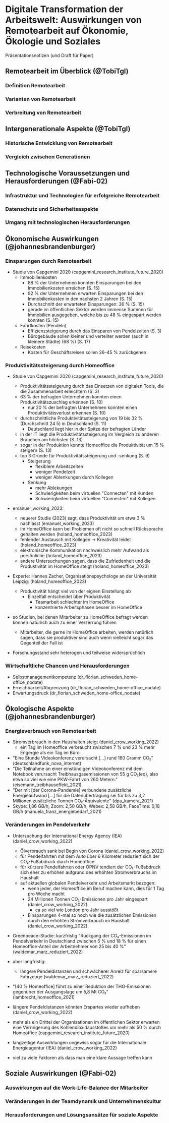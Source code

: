 # Digitale Transformation der Arbeitswelt: Auswirkungen von Remotearbeit auf Ökonomie, Ökologie und Soziales
Präsentationsnotizen (und Draft für Paper)

## Remotearbeit im Überblick (@TobiTgl)

### Definition Remotearbeit

### Varianten von Remotearbeit

### Verbreitung von Remotearbeit


## Intergenerationale Aspekte (@TobiTgl)

### Historische Entwicklung von Remotearbeit

### Vergleich zwischen Generationen


## Technologische Voraussetzungen und Herausforderungen (@Fabi-02)

### Infrastruktur und Technologien für erfolgreiche Remotearbeit

### Datenschutz und Sicherheitsaspekte

### Umgang mit technologischen Herausforderungen


## Ökonomische Auswirkungen (@johannesbrandenburger)

### Einsparungen durch Remotearbeit

- Studie von Capgemini 2020 (capgemini_research_institute_future_2020)
  - Immobilienkosten
    - 88 % der Unternehmen konnten Einsparungen bei den Immobilienkosten erreichen (S. 15)
    - 92 % der Unternehmen erwarten Einsparungen bei den Immobilienkosten in den nächsten 2 Jahren (S. 15)
    - Durchschnitt der erwarteten Einsparungen: 36 % (S. 15)
    - gerade im öffentlichen Sektor werden immense Summen für Immobilien ausgegeben, welche bis zu 48 % eingespart werden könnten (S. 15)
  - Fahrtkosten (Pendeln)
    - Effizienzsteigerung durch das Einsparen von Pendelzeiten (S. 3)
    - Bürogebäude sollen kleiner und verteilter werden (auch in kleinere Städte) (68 %) (S. 17)
  - Reisekosten
    - Kosten für Geschäftsreisen sollen 26–45 % zurückgehen

### Produktivitätssteigerung durch Homeoffice

- Studie von Capgemini 2020 (capgemini_research_institute_future_2020)
  - Produktivitätssteigerung durch das Einsetzen von digitalen Tools, die die Zusammenarbeit erleichtern (S. 3)
  - 63 % der befragten Unternehmen konnten einen Produktivitätszuschlag erkennen (S. 10)
    - nur 20 % der befragten Unternehmen konnten einen Produktivitätsverlust erkennen (S. 10)
  - durchschnittliche Produktivitätssteigerung von 19 bis 32 % (Durchschnitt 24 5) in Deutschland (S. 11)
    - Deutschland liegt hier in der Spitze der befragten Länder
  - in der IT liegt die Produktivitätssteigerung im Vergleich zu anderen Branchen am höchsten (S. 13)
  - sogar in der Produktion konnte Homeoffice die Produktivität um 15 % steigern (S. 13)
  - top 3 Gründe für Produktivitätssteigerung und -senkung (S. 9)
    - Steigerung
      - flexiblere Arbeitszeiten
      - weniger Pendelzeit
      - weniger Ablenkungen durch Kollegen
    - Senkung
      - mehr Ablekungen
      - Schwierigkeiten beim virtuellen "Connecten" mit Kunden
      - Schwierigkeiten beim virtuellen "Connecten" mit Kollegen

- emanuel_working_2023:
  - neuerer Studie (2023) sagt, dass Produktivität um etwa 3 % nachlässt (emanuel_working_2023)
  - im HomeOffice kann bei Problemen oft nicht so schnell Rücksprache gehalten werden (holand_homeoffice_2023)
  - fehlender Austausch mit Kollegen → Kreativität leidet (holand_homeoffice_2023)
  - elektronische Kommunikation nachweislich mehr Aufwand als persönliche (holand_homeoffice_2023)
  - andere Untersuchungen sagen, dass die Zufriedenheit und die Produktivität im HomeOffice steigt (holand_homeoffice_2023)

- Experte: Hannes Zacher, Organisationspsychologe an der Universität Leipzig: (holand_homeoffice_2023)
  - Produktivität hängt viel von der eignen Einstellung ab
    - Einzelfall entscheidet über Produktivität
      - Teamarbeit schlechter im HomeOffice
      - konzentrierte Arbeitsphasen besser im HomeOffice


- so Studien, bei denen Mitarbeiter zu HomeOffice befragt werden können natürlich auch zu einer Verzerrung führen
  - Mitarbeiter, die gerne im HomeOffice arbeiten, werden natürlich sagen, dass sie produktiver sind auch wenn vielleicht sogar das Gegenteil der Fall ist

- Forschungsstand sehr heterogen und teilweise widersprüchlich

### Wirtschaftliche Chancen und Herausforderungen

- Selbstmanagementkompetenz (dr_florian_schweden_home-office_nodate)
- Erreichbarkeit/Abgrenzung (dr_florian_schweden_home-office_nodate)
- Erwartungsdruck (dr_florian_schweden_home-office_nodate)

## Ökologische Aspekte (@johannesbrandenburger)

### Energieverbrauch von Remotearbeit

- Stromverbrauch in den Haushalten steigt (daniel_crow_working_2022)
  - ein Tag im Homeoffice verbraucht zwischen 7 % und 23 % mehr Engergie als ein Tag im Büro
- "Eine Stunde Videokonferenz verursacht [...] rund 160 Gramm CO₂" (deutschlandfunk_nova_internet)
- "Die Teilnahme an einer einstündigen Videokonferenz mit dem Notebook verursacht Treibhausgasemissionen von 55 g CO₂(eq), also etwa so viel wie eine PKW-Fahrt von 260 Metern." (eisemann_treibhauseffekt_2021)
- "Der mit [der Corona-Pandemie] verbundene zusätzliche Energieaufwand [...] für die Datenübertragung sei für bis zu 3,2 Millionen zusätzliche Tonnen CO₂-Äquivalente" (dpa_kamera_2021)
- Skype: 1,86 GB/h, Zoom: 2,50 GB/h, Webex: 2,58 GB/h, FaceTime: 0,18 GB/h (manuela_franz_energiebedarf_2021)

### Veränderungen im Pendelverkehr

- Untersuchung der International Energy Agency (IEA) (daniel_crow_working_2022)
  - Ölverbrauch sank bei Begin von Corona (daniel_crow_working_2022)
  - für Pendelfahrten mit dem Auto über 6 Kilometer reduziert sich der CO₂-Fußabdruck durch Homeoffice
  - für kürzere Pendelfahrten oder ÖPNV tendiert der CO₂-Fußabdruck sich eher zu erhöhen aufgrund des erhöhten Stromverbrauchs im Haushalt
  - auf aktuellen globalen Pendelverkehr und Arbeitsmarkt bezogen:
    - wenn jeder, der Homeoffice im Beruf machen kann, dies für 1 Tag pro Woche macht
    - 24 Millionen Tonnen CO₂-Emissionen pro Jahr eingespart (daniel_crow_working_2022)
      - ca so viel wie London pro Jahr ausstößt
    - Einsparungen 4-mal so hoch wie die zusätzlichen Emissionen durch den erhöhten Stromverbrauch im Haushalt (daniel_crow_working_2022)
- Greenpeace-Studie: kurzfristig "Rückgang der CO₂-Emissionen im Pendelverkehr in Deutschland zwischen 5 % und 18 % für einen Homeoffice-Anteil der Arbeitnehmer von 25 bis 40 %" (waldemar_marz_reduziert_2022)
- aber langfristig:
  - längere Pendeldistanzen und schwächerer Anreiz für sparsamere Fahrzeuge (waldemar_marz_reduziert_2022)
- "[40 % Homeoffice] führt zu einer Reduktion der THG-Emissionen gegenüber der Ausgangslage um 5,8 Mt CO₂" (lambrecht_homeoffice_2021)

- längere Pendeldistanzen könnten Erspartes wieder aufheben (daniel_crow_working_2022)


- mehr als ein Drittel der Organisationen im öffentlichen Sektor erwarten eine Verringerung des Kohlendioxidausstoßes um mehr als 50 % durch Homeoffice (capgemini_research_institute_future_2020)
- langzeitige Auswirklungen ungewiss sogar für die Internationale Energieagentur (IEA) (daniel_crow_working_2022) 

- viel zu viele Faktoren als dass man eine klare Aussage treffen kann

## Soziale Auswirkungen (@Fabi-02)

### Auswirkungen auf die Work-Life-Balance der Mitarbeiter

### Veränderungen in der Teamdynamik und Unternehmenskultur

### Herausforderungen und Lösungsansätze für soziale Aspekte